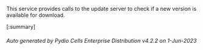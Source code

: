 






This service provides calls to the update server to check if a new version is available for download.

[:summary]

###### Auto generated by Pydio Cells Enterprise Distribution v4.2.2 on 1-Jun-2023
